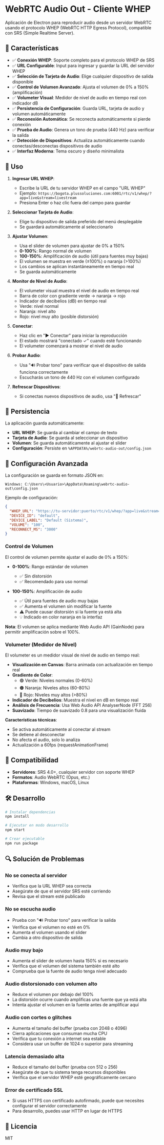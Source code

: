# WebRTC Audio Out - Cliente WHEP

Aplicación de Electron para reproducir audio desde un servidor WebRTC usando el protocolo WHEP (WebRTC HTTP Egress Protocol), compatible con SRS (Simple Realtime Server).

## 🎯 Características

- ✅ **Conexión WHEP**: Soporte completo para el protocolo WHEP de SRS
- ✅ **URL Configurable**: Input para ingresar y guardar la URL del servidor WHEP
- ✅ **Selección de Tarjeta de Audio**: Elige cualquier dispositivo de salida disponible
- ✅ **Control de Volumen Avanzado**: Ajusta el volumen de 0% a 150% (amplificación)
- ✅ **Volumeter Visual**: Medidor de nivel de audio en tiempo real con indicador dB
- ✅ **Persistencia de Configuración**: Guarda URL, tarjeta de audio y volumen automáticamente
- ✅ **Reconexión Automática**: Se reconecta automáticamente si pierde conexión
- ✅ **Prueba de Audio**: Genera un tono de prueba (440 Hz) para verificar la salida
- ✅ **Detección de Dispositivos**: Actualiza automáticamente cuando conectas/desconectas dispositivos de audio
- ✅ **Interfaz Moderna**: Tema oscuro y diseño minimalista

## 🚀 Uso

1. **Ingresar URL WHEP**:

   - Escribe la URL de tu servidor WHEP en el campo "URL WHEP"
   - Ejemplo: `https://bogota.plussoluciones.com:6001/rtc/v1/whep/?app=live&stream=livestream`
   - Presiona Enter o haz clic fuera del campo para guardar

2. **Seleccionar Tarjeta de Audio**:

   - Elige tu dispositivo de salida preferido del menú desplegable
   - Se guardará automáticamente al seleccionarlo

3. **Ajustar Volumen**:

   - Usa el slider de volumen para ajustar de 0% a 150%
   - **0-100%**: Rango normal de volumen
   - **100-150%**: Amplificación de audio (útil para fuentes muy bajas)
   - El volumen se muestra en verde (≤100%) o naranja (>100%)
   - Los cambios se aplican instantáneamente en tiempo real
   - Se guarda automáticamente

4. **Monitor de Nivel de Audio**:

   - El volumeter visual muestra el nivel de audio en tiempo real
   - Barra de color con gradiente verde → naranja → rojo
   - Indicador de decibelios (dB) en tiempo real
   - Verde: nivel normal
   - Naranja: nivel alto
   - Rojo: nivel muy alto (posible distorsión)

5. **Conectar**:

   - Haz clic en "▶ Conectar" para iniciar la reproducción
   - El estado mostrará "conectado ✓" cuando esté funcionando
   - El volumeter comenzará a mostrar el nivel de audio

6. **Probar Audio**:

   - Usa "🔊 Probar tono" para verificar que el dispositivo de salida funciona correctamente
   - Escucharás un tono de 440 Hz con el volumen configurado

7. **Refrescar Dispositivos**:
   - Si conectas nuevos dispositivos de audio, usa "🔄 Refrescar"

## 💾 Persistencia

La aplicación guarda automáticamente:

- **URL WHEP**: Se guarda al cambiar el campo de texto
- **Tarjeta de Audio**: Se guarda al seleccionar un dispositivo
- **Volumen**: Se guarda automáticamente al ajustar el slider
- **Configuración**: Persiste en `%APPDATA%/webrtc-audio-out/config.json`

## 🔧 Configuración Avanzada

La configuración se guarda en formato JSON en:

```
Windows: C:\Users\<Usuario>\AppData\Roaming\webrtc-audio-out\config.json
```

Ejemplo de configuración:

```json
{
  "WHEP_URL": "https://tu-servidor:puerto/rtc/v1/whep/?app=live&stream=livestream",
  "DEVICE_ID": "default",
  "DEVICE_LABEL": "Default (Sistema)",
  "VOLUME": "100",
  "RECONNECT_MS": "3000"
}
```

### Control de Volumen

El control de volumen permite ajustar el audio de 0% a 150%:

- **0-100%**: Rango estándar de volumen

  - ✅ Sin distorsión
  - ✅ Recomendado para uso normal

- **100-150%**: Amplificación de audio
  - ✅ Útil para fuentes de audio muy bajas
  - ✅ Aumenta el volumen sin modificar la fuente
  - ⚠️ Puede causar distorsión si la fuente ya está alta
  - 💡 Indicado en color naranja en la interfaz

**Nota**: El volumen se aplica mediante Web Audio API (GainNode) para permitir amplificación sobre el 100%.

### Volumeter (Medidor de Nivel)

El volumeter es un medidor visual de nivel de audio en tiempo real:

- **Visualización en Canvas**: Barra animada con actualización en tiempo real
- **Gradiente de Color**:
  - 🟢 Verde: Niveles normales (0-60%)
  - 🟠 Naranja: Niveles altos (60-80%)
  - 🔴 Rojo: Niveles muy altos (>80%)
- **Indicador de Decibelios**: Muestra el nivel en dB en tiempo real
- **Análisis de Frecuencia**: Usa Web Audio API AnalyserNode (FFT 256)
- **Suavizado**: Tiempo de suavizado 0.8 para una visualización fluida

**Características técnicas**:

- Se activa automáticamente al conectar al stream
- Se detiene al desconectar
- No afecta el audio, solo lo analiza
- Actualización a 60fps (requestAnimationFrame)

## 📡 Compatibilidad

- **Servidores**: SRS 4.0+, cualquier servidor con soporte WHEP
- **Formatos**: Audio WebRTC (Opus, etc.)
- **Plataformas**: Windows, macOS, Linux

## 🛠️ Desarrollo

```bash
# Instalar dependencias
npm install

# Ejecutar en modo desarrollo
npm start

# Crear ejecutable
npm run package
```

## 🔍 Solución de Problemas

### No se conecta al servidor

- Verifica que la URL WHEP sea correcta
- Asegúrate de que el servidor SRS esté corriendo
- Revisa que el stream esté publicado

### No se escucha audio

- Prueba con "🔊 Probar tono" para verificar la salida
- Verifica que el volumen no esté en 0%
- Aumenta el volumen usando el slider
- Cambia a otro dispositivo de salida

### Audio muy bajo

- Aumenta el slider de volumen hasta 150% si es necesario
- Verifica que el volumen del sistema también esté alto
- Comprueba que la fuente de audio tenga nivel adecuado

### Audio distorsionado con volumen alto

- Reduce el volumen por debajo del 100%
- La distorsión ocurre cuando amplificas una fuente que ya está alta
- Intenta ajustar el volumen en la fuente antes de amplificar aquí

### Audio con cortes o glitches

- Aumenta el tamaño del buffer (prueba con 2048 o 4096)
- Cierra aplicaciones que consuman mucha CPU
- Verifica que tu conexión a internet sea estable
- Considera usar un buffer de 1024 o superior para streaming

### Latencia demasiado alta

- Reduce el tamaño del buffer (prueba con 512 o 256)
- Asegúrate de que tu sistema tenga recursos disponibles
- Verifica que el servidor WHEP esté geográficamente cercano

### Error de certificado SSL

- Si usas HTTPS con certificado autofirmado, puede que necesites configurar el servidor correctamente
- Para desarrollo, puedes usar HTTP en lugar de HTTPS

## 📝 Licencia

MIT
